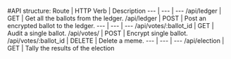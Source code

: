 #API structure:
Route | HTTP Verb | Description
--- | --- | ---
/api/ledger | GET | Get all the ballots from the ledger.
/api/ledger | POST | Post an encrypted ballot to the ledger.
--- | --- | ---
/api/votes/:ballot_id | GET	| Audit a single ballot.
/api/votes/ | POST | Encrypt single ballot.
/api/votes/:ballot_id | DELETE | Delete a meme.
--- | --- | ---
/api/election | GET | Tally the results of the election